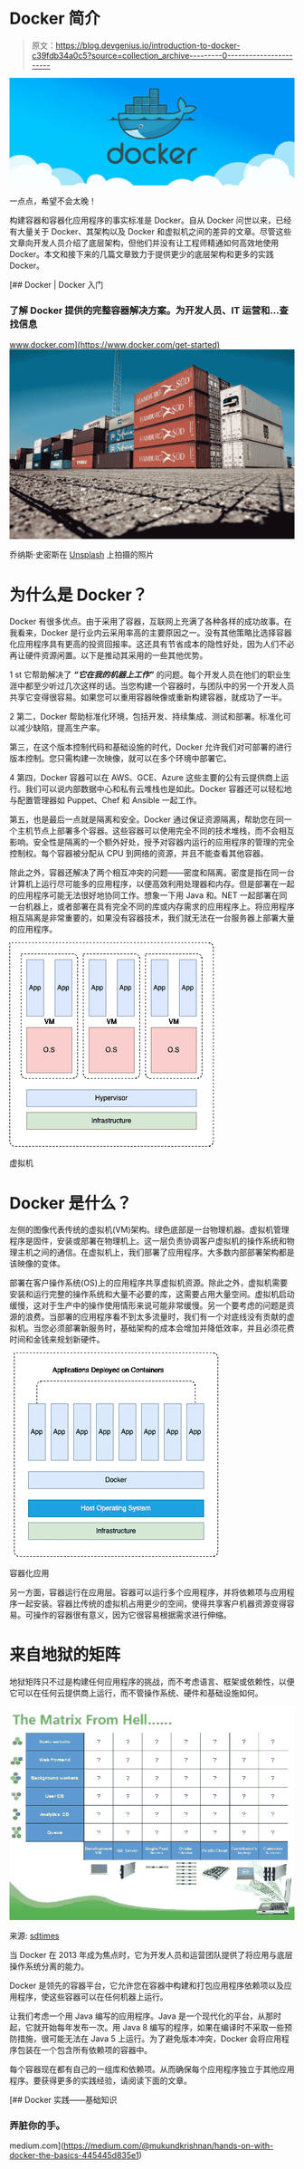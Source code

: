 # Docker 简介

> 原文：<https://blog.devgenius.io/introduction-to-docker-c39fdb34a0c5?source=collection_archive---------0----------------------->

![](img/33fcec7559b1a409baca911403899530.png)

一点点，希望不会太晚！

构建容器和容器化应用程序的事实标准是 Docker。自从 Docker 问世以来，已经有大量关于 Docker、其架构以及 Docker 和虚拟机之间的差异的文章。尽管这些文章向开发人员介绍了底层架构，但他们并没有让工程师精通如何高效地使用 Docker。本文和接下来的几篇文章致力于提供更少的底层架构和更多的实践 Docker。

[](https://www.docker.com/get-started) [## Docker | Docker 入门

### 了解 Docker 提供的完整容器解决方案。为开发人员、IT 运营和…查找信息

www.docker.com](https://www.docker.com/get-started) ![](img/3bff842a5fb5a253e21abb26beb53559.png)

乔纳斯·史密斯在 [Unsplash](https://unsplash.com?utm_source=medium&utm_medium=referral) 上拍摄的照片

# 为什么是 Docker？

Docker 有很多优点。由于采用了容器，互联网上充满了各种各样的成功故事。在我看来，Docker 是行业内云采用率高的主要原因之一。没有其他策略比选择容器化应用程序具有更高的投资回报率。这还具有节省成本的隐性好处，因为人们不必再让硬件资源闲置。以下是推动其采用的一些其他优势。

1 st 它帮助解决了 ***“它在我的机器上工作”*** 的问题。每个开发人员在他们的职业生涯中都至少听过几次这样的话。当您构建一个容器时，与团队中的另一个开发人员共享它变得很容易。如果您可以重用容器映像或重新构建容器，就成功了一半。

2 第二，Docker 帮助标准化环境，包括开发、持续集成、测试和部署。标准化可以减少缺陷，提高生产率。

第三，在这个版本控制代码和基础设施的时代，Docker 允许我们对可部署的进行版本控制。您只需构建一次映像，就可以在多个环境中部署它。

4 第四，Docker 容器可以在 AWS、GCE、Azure 这些主要的公有云提供商上运行。我们可以说内部数据中心和私有云堆栈也是如此。Docker 容器还可以轻松地与配置管理器如 Puppet、Chef 和 Ansible 一起工作。

第五，也是最后一点就是隔离和安全。Docker 通过保证资源隔离，帮助您在同一个主机节点上部署多个容器。这些容器可以使用完全不同的技术堆栈，而不会相互影响。安全性是隔离的一个额外好处，授予对容器内运行的应用程序的管理的完全控制权。每个容器被分配从 CPU 到网络的资源，并且不能查看其他容器。

除此之外，容器还解决了两个相互冲突的问题——密度和隔离。密度是指在同一台计算机上运行尽可能多的应用程序，以便高效利用处理器和内存。但是部署在一起的应用程序可能无法很好地协同工作。想象一下用 Java 和。NET 一起部署在同一台机器上，或者部署在具有完全不同的库或内存需求的应用程序上。将应用程序相互隔离是非常重要的，如果没有容器技术，我们就无法在一台服务器上部署大量的应用程序。

![](img/14032e79d91ea9fa52645ecc646579ce.png)

虚拟机

# Docker 是什么？

左侧的图像代表传统的虚拟机(VM)架构。绿色底部是一台物理机器。虚拟机管理程序是固件，安装或部署在物理机上。这一层负责协调客户虚拟机的操作系统和物理主机之间的通信。在虚拟机上，我们部署了应用程序。大多数内部部署架构都是该映像的变体。

部署在客户操作系统(OS)上的应用程序共享虚拟机资源。除此之外，虚拟机需要安装和运行完整的操作系统和大量不必要的库，这需要占用大量空间。虚拟机启动缓慢，这对于生产中的操作使用情形来说可能非常缓慢。另一个要考虑的问题是资源的浪费。当部署的应用程序看不到太多流量时，我们有一个对底线没有贡献的虚拟机。当您必须部署新服务时，基础架构的成本会增加并降低效率，并且必须花费时间和金钱来规划新硬件。

![](img/e4bdeb9549eb5ab4b2be6fea91dd4f24.png)

容器化应用

另一方面，容器运行在应用层。容器可以运行多个应用程序，并将依赖项与应用程序一起安装。容器比传统的虚拟机占用更少的空间，使得共享客户机器资源变得容易。可操作的容器很有意义，因为它很容易根据需求进行伸缩。

# 来自地狱的矩阵

地狱矩阵只不过是构建任何应用程序的挑战，而不考虑语言、框架或依赖性，以便它可以在任何云提供商上运行，而不管操作系统、硬件和基础设施如何。

![](img/d4aead8d78977f65288d548d431a1a24.png)

来源: [sdtimes](https://sdtimes.com/containers/stuck-new-devops-matrix-hell/)

当 Docker 在 2013 年成为焦点时，它为开发人员和运营团队提供了将应用与底层操作系统分离的能力。

Docker 是领先的容器平台，它允许您在容器中构建和打包应用程序依赖项以及应用程序，使这些容器可以在任何机器上运行。

让我们考虑一个用 Java 编写的应用程序。Java 是一个现代化的平台，从那时起，它就开始每年发布一次。用 Java 8 编写的程序，如果在编译时不采取一些预防措施，很可能无法在 Java 5 上运行。为了避免版本冲突，Docker 会将应用程序包装在一个包含所有依赖项的容器中。

每个容器现在都有自己的一组库和依赖项。从而确保每个应用程序独立于其他应用程序。要获得更多的实践经验，请阅读下面的文章。

[](https://medium.com/@mukundkrishnan/hands-on-with-docker-the-basics-445445d835e1) [## Docker 实践——基础知识

### 弄脏你的手。

medium.com](https://medium.com/@mukundkrishnan/hands-on-with-docker-the-basics-445445d835e1)